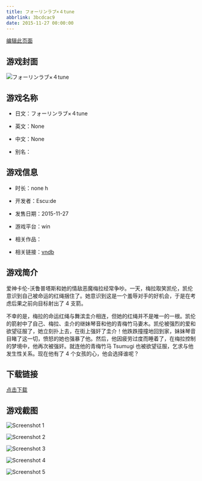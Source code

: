```yaml
---
title: フォーリンラブ×４tune
abbrlink: 3bcdcac9
date: 2015-11-27 00:00:00
---
```

[编辑此页面](https://github.com/ACG-3/ADV3-source/blob/main/source/_posts/games/%E3%83%95%E3%82%A9%E3%83%BC%E3%83%AA%E3%83%B3%E3%83%A9%E3%83%96%C3%97%EF%BC%94tune.md)

## 游戏封面

![フォーリンラブ×４tune](https%3A//pan.timero.xyz/onedrive/img_lib_001/%E3%83%95%E3%82%A9%E3%83%BC%E3%83%AA%E3%83%B3%E3%83%A9%E3%83%96%C3%97%EF%BC%94tune_cover.avif)


## 游戏名称

- 日文：フォーリンラブ×４tune
- 英文：None
- 中文：None

- 别名：


## 游戏信息

- 时长：none h
- 开发者：Escu:de
- 发售日期：2015-11-27
- 游戏平台：win
- 相关作品：

- 相关链接：[vndb](https://vndb.org/v18172)


## 游戏简介

爱神卡伦-沃鲁普塔斯和她的情敌恶魔梅拉经常争吵。一天，梅拉取笑凯伦，凯伦意识到自己被命运的红绳捆住了。她意识到这是一个羞辱对手的好机会，于是在考虑后果之前向目标射出了 4 支箭。

不幸的是，梅拉的命运红绳与舞滨圭介相连，但她的红绳并不是唯一的一根。凯伦的箭射中了自己、梅拉、圭介的继妹琴音和他的青梅竹马妻木。凯伦被强烈的爱和欲望征服了，她立刻扑上去，在街上强奸了圭介！他跌跌撞撞地回到家，妹妹琴音目睹了这一切，愤怒的她也强暴了他。然后，他因疲劳过度而睡着了，在梅拉控制的梦境中，他再次被强奸。就连他的青梅竹马 Tsumugi 也被欲望征服，乞求与他发生性关系。现在他有了 4 个女孩的心，他会选择谁呢？


## 下载链接

[点击下载](https://pan.timero.xyz/onedrive/adv_lib_001/%E3%83%95%E3%82%A9%E3%83%BC%E3%83%AA%E3%83%B3%E3%83%A9%E3%83%96%C3%97%EF%BC%94tune)


## 游戏截图


![Screenshot 1](https%3A//pan.timero.xyz/onedrive/img_lib_001/%E3%83%95%E3%82%A9%E3%83%BC%E3%83%AA%E3%83%B3%E3%83%A9%E3%83%96%C3%97%EF%BC%94tune_Screenshot_1.avif)

![Screenshot 2](https%3A//pan.timero.xyz/onedrive/img_lib_001/%E3%83%95%E3%82%A9%E3%83%BC%E3%83%AA%E3%83%B3%E3%83%A9%E3%83%96%C3%97%EF%BC%94tune_Screenshot_2.avif)

![Screenshot 3](https%3A//pan.timero.xyz/onedrive/img_lib_001/%E3%83%95%E3%82%A9%E3%83%BC%E3%83%AA%E3%83%B3%E3%83%A9%E3%83%96%C3%97%EF%BC%94tune_Screenshot_3.avif)

![Screenshot 4](https%3A//pan.timero.xyz/onedrive/img_lib_001/%E3%83%95%E3%82%A9%E3%83%BC%E3%83%AA%E3%83%B3%E3%83%A9%E3%83%96%C3%97%EF%BC%94tune_Screenshot_4.avif)

![Screenshot 5](https%3A//pan.timero.xyz/onedrive/img_lib_001/%E3%83%95%E3%82%A9%E3%83%BC%E3%83%AA%E3%83%B3%E3%83%A9%E3%83%96%C3%97%EF%BC%94tune_Screenshot_5.avif)

